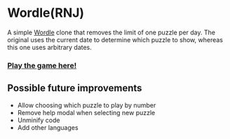 # Wordle(RNJ)
A simple [Wordle](https://www.powerlanguage.co.uk/wordle/) clone that removes the limit of one puzzle per day. The original uses the current date to determine which puzzle to show, whereas this one uses arbitrary dates.

### [Play the game here!](https://raihanulislam12s.github.io/Wordle-RNJ-/)

## Possible future improvements
 - Allow choosing which puzzle to play by number
 - Remove help modal when selecting new puzzle
 - Unminify code
 - Add other languages


